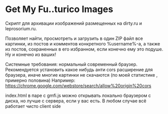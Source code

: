 # Get My Fu..turico Images 

Скрипт для архивации изображений размещенных на dirty.ru и leprosorium.ru.

Позволяет найти, просмотреть и загрузить в один ZIP файл все картинки, из постов и комментов конкретного  %username%-а, а также из  постов, сохраненных в его избранном, если конечно ему это подуше. Ну и конечно из ваших!

Системные требования: нормальный современный браузер.
Рекомендуется установить какое нибудь анти cors расширение для браузера, иначе многие картинки не скачаются (по моей статистике , примерно половина)
Например: https://chrome.google.com/webstore/search/allow%20origin%20cors

index.html в паре с gmfi.js можно открывать локально браузером с диска, но лучше с сервера, если у вас есть. В любом случае всё работает чисто client side 
